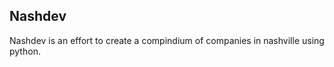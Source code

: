 Nashdev
-------
Nashdev is an effort to create a compindium of companies in nashville using python.
